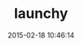 ---
layout: post
title:  "launchy"
repo:   "copiousfreetime/launchy"
date:   2015-02-18 10:46:14
gemurl: http://github.com/copiousfreetime/launchy
---